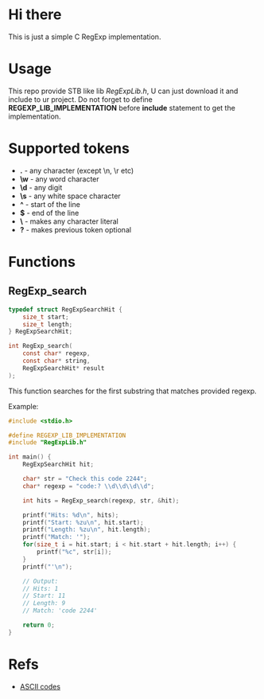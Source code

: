 # Hi there
This is just a simple C RegExp implementation.

# Usage
This repo provide STB like lib *RegExpLib.h*, U can just download it and include to ur project.
Do not forget to define **REGEXP_LIB_IMPLEMENTATION** before **include** statement to get the implementation.

# Supported tokens
 - **.** - any character (except \n, \r etc)
 - **\w** - any word character
 - **\d** - any digit
 - **\s** - any white space character
 - **^** - start of the line
 - **$** - end of the line
 - **\\** - makes any character literal
 - **?** - makes previous token optional

# Functions
## RegExp_search
```c
typedef struct RegExpSearchHit {
    size_t start;
    size_t length;
} RegExpSearchHit; 

int RegExp_search(
    const char* regexp, 
    const char* string, 
    RegExpSearchHit* result
);
```
This function searches for the first substring that matches provided regexp.

Example:
```c
#include <stdio.h>

#define REGEXP_LIB_IMPLEMENTATION
#include "RegExpLib.h"

int main() {
    RegExpSearchHit hit;

    char* str = "Check this code 2244";
    char* regexp = "code:? \\d\\d\\d\\d";

    int hits = RegExp_search(regexp, str, &hit);

    printf("Hits: %d\n", hits);
    printf("Start: %zu\n", hit.start);
    printf("Length: %zu\n", hit.length);
    printf("Match: '");
    for(size_t i = hit.start; i < hit.start + hit.length; i++) {
        printf("%c", str[i]);
    }
    printf("'\n");

    // Output:
    // Hits: 1
    // Start: 11
    // Length: 9
    // Match: 'code 2244'

    return 0;
}
```

# Refs
 - [ASCII codes](https://www.cs.cmu.edu/~pattis/15-1XX/common/handouts/ascii.html)